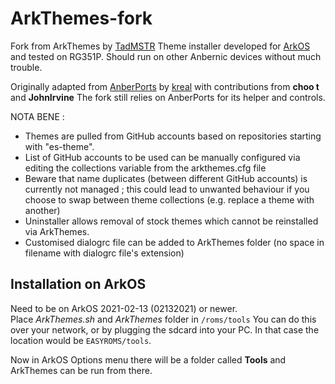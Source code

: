 # ArkThemes-fork

Fork from ArkThemes by [TadMSTR](https://github.com/TadMSTR/ArkThemes)
Theme installer developed for [ArkOS](https://github.com/christianhaitian/arkos) and tested on RG351P.
Should run on other Anbernic devices without much trouble.

Originally adapted from [AnberPorts](https://github.com/krishenriksen/AnberPorts) by [kreal](https://github.com/krishenriksen) with contributions from **choo t** and **JohnIrvine**
The fork still relies on AnberPorts for its helper and controls.

NOTA BENE :
- Themes are pulled from GitHub accounts based on repositories starting with "es-theme".
- List of GitHub accounts to be used can be manually configured via editing the collections variable from the arkthemes.cfg file
- Beware that name duplicates (between different GitHub accounts) is currently not managed ; this could lead to unwanted behaviour if you choose to swap between theme collections (e.g. replace a theme with another)
- Uninstaller allows removal of stock themes which cannot be reinstalled via ArkThemes.
- Customised dialogrc file can be added to ArkThemes folder (no space in filename with dialogrc file's extension)

## Installation on ArkOS
Need to be on ArkOS 2021-02-13 (02132021) or newer.  
Place *ArkThemes.sh* and *ArkThemes* folder in `/roms/tools`
You can do this over your network, or by plugging the sdcard into your PC. In that case the location would be `EASYROMS/tools`.

Now in ArkOS Options menu there will be a folder called **Tools** and ArkThemes can be run from there.  
